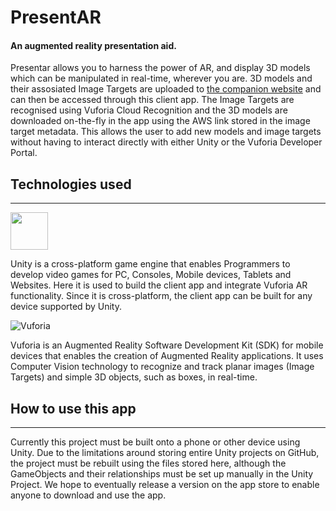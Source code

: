 # PresentAR
#### An augmented reality presentation aid.   
Presentar allows you to harness the power of AR, and display 3D models which can be manipulated in real-time, wherever you are. 3D models and their assosiated Image Targets are uploaded to [the companion website](https://presentar.herokuapp.com/) and can then be accessed through this client app. The Image Targets are recognised using Vuforia Cloud Recognition and the 3D models are downloaded on-the-fly in the app using the AWS link stored in the image target metadata. This allows the user to add new models and image targets without having to interact directly with either Unity or the Vuforia Developer Portal.


## Technologies used
----  
<img src="https://unity3d.com/profiles/unity3d/themes/unity/images/company/brand/logos/primary/unity-master-black.svg" width="60">

Unity is a cross-platform game engine that enables Programmers to develop video games for PC, Consoles, Mobile devices, Tablets and Websites. Here it is used to build the client app and integrate Vuforia AR functionality. Since it is cross-platform, the client app can be built for any device supported by Unity.


![Vuforia](https://www.vuforia.com/content/dam/vuforia/hompage/singles/Vuforia%20Logo%20OLx2a896.png)

Vuforia is an Augmented Reality Software Development Kit (SDK) for mobile devices that enables the creation of Augmented Reality applications. It uses Computer Vision technology to recognize and track planar images (Image Targets) and simple 3D objects, such as boxes, in real-time.

## How to use this app  
----  
Currently this project must be built onto a phone or other device using Unity. Due to the limitations around storing entire Unity projects on GitHub, the project must be rebuilt using the files stored here, although the GameObjects and their relationships must be set up manually in the Unity Project. We hope to eventually release a version on the app store to enable anyone to download and use the app.
